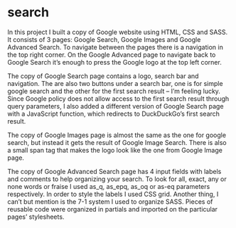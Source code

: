 # search
In this project I built a copy of Google website using HTML, CSS and SASS. It consists of 3 pages: Google Search, Google Images and Google Advanced Search. To navigate between the pages there is a navigation in the top right corner. On the Google Advanced page to navigate back to Google Search it’s enough to press the Google logo at the top left corner. 

The copy of Google Search page contains a logo, search bar and navigation. The are also two buttons under a search bar, one is for simple google search and the other for the first search result – I’m feeling lucky. Since Google policy does not allow access to the first search result through query parameters, I also added a different version of Google Search page with a JavaScript function, which redirects to DuckDuckGo’s first search result. 

The copy of Google Images page is almost the same as the one for google search, but instead it gets the result of Google Image Search. There is also a small span tag that makes the logo look like the one from Google Image page.

The copy of Google Advanced Search page has 4 input fields with labels and comments to help organizing your search. To look for all, exact, any or none words or fraise I used as_q, as_epq, as_oq or as-eq parameters respectively. In order to style the labels I used CSS grid. 
Another thing, I can’t but mention is the 7-1 system I used to organize SASS. Pieces of reusable code were organized in partials and imported on the particular pages’ stylesheets. 

